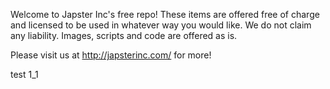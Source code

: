 Welcome to Japster Inc's free repo!  These items are offered free of charge and licensed to be used in whatever way you would like.  We do not claim any liability. Images, scripts and code are offered as is. 

Please visit us at http://japsterinc.com/ for more! 

test 1_1
